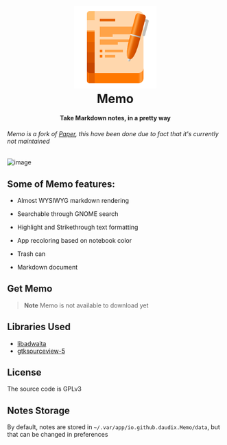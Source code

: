<h1 align="center">
  <img src="data/icons/hicolor/scalable/apps/io.github.daudix.Memo.svg" alt="Memo" width="192" height="192"/>
  <br>
  Memo
</h1>

<p align="center">
  <strong>Take Markdown notes, in a pretty way</strong>
</p>


###### Memo is a fork of [Paper](https://gitlab.com/posidon_software/paper), this have been done due to fact that it's currently not maintained


![image](https://user-images.githubusercontent.com/77155297/228129487-89d3a8d9-6cce-4bad-8fac-3d20aa446cca.png)


## Some of Memo features:

 - Almost WYSIWYG markdown rendering

 - Searchable through GNOME search

 - Highlight and Strikethrough text formatting

 - App recoloring based on notebook color

 - Trash can

 - Markdown document

## Get Memo

> **Note** Memo is not available to download yet

<!-- The recommended way of installing Memo is through [Flatpak](https://flatpak.org)  

<a href="https://flathub.org/apps/details/io.github.daudix.Memo"><img src="https://flathub.org/assets/badges/flathub-badge-en.png" width="200"/></a> -->

## Libraries Used
 - [libadwaita](https://gitlab.gnome.org/GNOME/libadwaita)
 - [gtksourceview-5](https://gitlab.gnome.org/GNOME/gtksourceview)

## License
The source code is GPLv3

## Notes Storage
By default, notes are stored in `~/.var/app/io.github.daudix.Memo/data`,
but that can be changed in preferences
